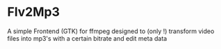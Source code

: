 # Flv2Mp3
A simple Frontend (GTK) for ffmpeg designed to (only !) transform video files into mp3's with a certain bitrate and edit meta data
